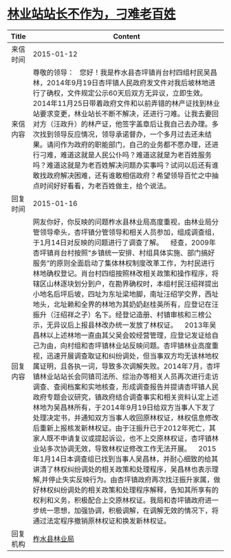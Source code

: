 # [林业站站长不作为，刁难老百姓](http://www.shangluo.gov.cn/zmhd/ldxxxx.jsp?urltype=leadermail.LeaderMailContentUrl&wbtreeid=1112&leadermailid=2899)

| Title |                                                                                                                                                                                                                                                                                                                                                                                                                        Content                                                                                                                                                                                                                                                                                                                                                                                                                         |
|:-----:|--------------------------------------------------------------------------------------------------------------------------------------------------------------------------------------------------------------------------------------------------------------------------------------------------------------------------------------------------------------------------------------------------------------------------------------------------------------------------------------------------------------------------------------------------------------------------------------------------------------------------------------------------------------------------------------------------------------------------------------------------------------------------------------------------------------------------------------------------------|
| 来信时间  | 2015-01-12                                                                                                                                                                                                                                                                                                                                                                                                                                                                                                                                                                                                                                                                                                                                                                                                                                             |
| 来信内容  | 尊敬的领导：   您好！我是柞水县杏坪镇肖台村四组村民吴昌林，2014年9月19日杏坪镇人民政府发文件对我后坡林地进行了确权，文件规定公示60天后双方无异议，立即生效。2014年11月25日带着政府文件和以前弄错的林产证找到林业站要求变更，林业站长不断不解决，还进行刁难。让我去要回对方（汪政升）的林产证，他签字盖章后让我自己去办理。多次找到领导反应情况，领导承诺督办，一个多月过去还未结果。请问作为政府的职能部门，自己的业务都不愿办理，还进行刁难，难道这就是人民公仆吗？难道这就是为老百姓服务吗？难道这就是为老百姓解决问题办实事吗？试问以后还有谁敢找政府解决困难，还有谁敢相信政府？希望领导百忙之中抽点时间好好看看，为老百姓做主，给个说法。                                                                                                                                                                                                                                                                                                                                                                                                                                                                                                                      |
| 回复时间  | 2015-01-16                                                                                                                                                                                                                                                                                                                                                                                                                                                                                                                                                                                                                                                                                                                                                                                                                                             |
| 回复内容  | 网友你好，你反映的问题柞水县林业局高度重视，由林业局分管领导牵头，杏坪镇分管领导和相关人员参加，组成调查组，于1月14日对反映的问题进行了调查了解。    经查，2009年杏坪镇肖台村按照“乡镇统一安排、村组具体实施、部门搞好服务”的原则全面启动了集体林权制度改革工作，为村民进行林地确权登记。肖台村四组按照林改相关政策和操作程序，将辖区山林逐块划分到户，在勘界确权时，本组村民汪绍祥提出小地名后坪后坡，四址为东址梁地脚，南址汪绍学交界，西址地头，北址赖和全界的林地为其奶奶赵桂英所有，应登记在汪振升（汪绍祥之子）名下。经登记造册、村镇审核和三榜公示，无异议后上报县林改办统一发放了林权证。    2013年吴昌林以上述林地一直由其父吴会姣经营管理，应登记发证给自己为由，向村组和杏坪镇林业站反映问题。杏坪镇林业高度重视，迅速开展调查取证和纠纷调处，但当事双方均无该林地权属证明，且各执一词，导致多次调解失败。2014年7月，杏坪镇林业站站长会同镇司法所、综治办等相关人员再次进行走访调查、查阅档案和实地核查，形成调查报告并提请杏坪镇人民政府专题会议研究，镇政府结合调查事实和相关资料认定上述林地为吴昌林所有，于2014年9月19日给双方当事人下发了处理决定书，并通知双方当事人收回原林权证，林权信息修改后重新上报核发新林权证。由于汪振升已于2012年死亡，其家人既不申请复议或提起诉讼，也不上交原林权证，杏坪镇林业站多次协调无效，导致林权证修改工作无法开展。    2015年1月14日本调查组已找到当事人吴昌林，并耐心细致的给其讲清了林权纠纷调处的相关政策和处理程序，吴昌林也表示理解,并停止失实反映行为。由杏坪镇政府再次找汪振升家属，做好林权纠纷调处的相关政策和处理程序解释，告知其所享有的权利和义务，积极配合上交原林权证。我局和杏坪镇政府进一步统一思想，加强协调，积极调解，在调解无效的情况下，将通过法定程序撤销原林权证和换发新林权证。 |
| 回复机构  | [柞水县林业局](../../category/agencies/柞水县林业局.md)                                                                                                                                                                                                                                                                                                                                                                                                                                                                                                                                                                                                                                                                                                                                                                                                            |